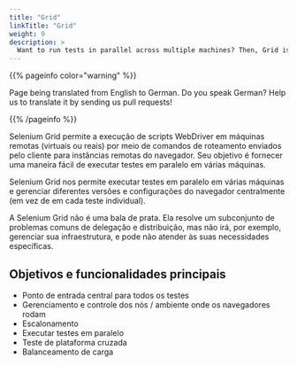 ```yaml
---
title: "Grid"
linkTitle: "Grid"
weight: 9
description: >
  Want to run tests in parallel across multiple machines? Then, Grid is for you.
---
```


{{% pageinfo color="warning" %}}
<p class="lead">
   <i class="fas fa-language display-4"></i> 
   Page being translated from 
   English to German. Do you speak German? Help us to translate
   it by sending us pull requests!
</p>
{{% /pageinfo %}}

Selenium Grid permite a execução de scripts WebDriver em máquinas remotas (virtuais
ou reais) por meio de comandos de roteamento enviados pelo cliente para instâncias remotas do navegador.
Seu objetivo é fornecer uma maneira fácil de executar testes em paralelo em várias máquinas.

Selenium Grid nos permite executar testes em paralelo em várias máquinas
e gerenciar diferentes versões e configurações do navegador centralmente
(em vez de em cada teste individual).

A Selenium Grid não é uma bala de prata.
Ela resolve um subconjunto de problemas comuns de delegação e distribuição,
mas não irá, por exemplo, gerenciar sua infraestrutura,
e pode não atender às suas necessidades específicas.

## Objetivos e funcionalidades principais

* Ponto de entrada central para todos os testes
* Gerenciamento e controle dos nós / ambiente onde os navegadores rodam
* Escalonamento
* Executar testes em paralelo
* Teste de plataforma cruzada
* Balanceamento de carga
